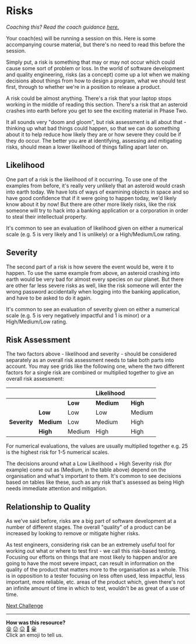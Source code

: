 # Risks

_Coaching this? Read the coach guidance
[here.](https://github.com/makersacademy/slug/blob/main/materials/universe/quality_engineering/intro_to_testing/phase1/workshops/risks.x.md)_

Your coach(es) will be running a session on this. Here is some accompanying
course material, but there's no need to read this before the session.

Simply put, a risk is something that may or may not occur which could cause some
sort of problem or loss. In the world of software development and quality
engineering, risks (as a concept) come up a lot when we making decisions about
things from how to design a program, what we should test first, through to
whether we're in a position to release a product.

A risk could be almost anything. There's a risk that your laptop stops working
in the middle of reading this section. There's a risk that an asteroid crashes
into earth before you get to see the exciting material in Phase Two.

It all sounds very "doom and gloom", but risk assessment is all about that -
thinking up what bad things could happen, so that we can do something about it
to help reduce how likely they are or how severe they could be if they do occur.
The better you are at identifying, assessing and mitigating risks, should mean a
lower likelihood of things falling apart later on.

## Likelihood

One part of a risk is the likelihood of it occurring. To use one of the examples
from before, it's really very unlikely that an asteroid would crash into earth
today. We have lots of ways of examining objects in space and so have good
confidence that if it were going to happen today, we'd likely know about it by
now! But there are other more likely risks, like the risk someone will try to
hack into a banking application or a corporation in order to steal their
intellectual property.

It's common to see an evaluation of likelihood given on either a numerical scale
(e.g. 5 is very likely and 1 is unlikely) or a High/Medium/Low rating.

## Severity

The second part of a risk is how severe the event would be, were it to happen.
To use the same example from above, an asteroid crashing into earth would be
very bad for almost every species on our planet. But there are other far less
severe risks as well, like the risk someone will enter the wrong password
accidentally when logging into the banking application, and have to be asked to
do it again.

It's common to see an evaluation of severity given on either a numerical scale
(e.g. 5 is very negatively impactful and 1 is minor) or a High/Medium/Low
rating.

## Risk Assessment

The two factors above - likelihood and severity - should be considered
separately as an overall risk assessment needs to take both parts into account.
You may see grids like the following one, where the two different factors for a
single risk are combined or multiplied together to give an overall risk
assessment:

|  |  |  | Likelihood |  |
|--|--|--|------------|--|
|  |  | **Low** | **Medium** | **High**
|  | **Low** | Low | Low | Medium
| **Severity** | **Medium** | Low | Medium | High
|  | **High** | Medium | High | High

For numerical evaluations, the values are usually multiplied together e.g. 25 is
the highest risk for 1-5 numerical scales.

The decisions around what a Low Likelihood + High Severity risk (for example)
come out as (Medium, in the table above) depend on the organisation and what's
important to them. It's common to see decisions based on tables like these, such
as any risk that's assessed as being High needs immediate attention and
mitigation.

## Relationship to Quality

As we've said before, risks are a big part of software development at a number
of different stages. The overall "quality" of a product can be increased by
looking to remove or mitigate higher risks.

As test engineers, considering risk can be an extremely useful tool for working
out what or where to test first - we call this risk-based testing. Focusing our
efforts on things that are most likely to happen and/or are going to have the
most severe impact, can result in information on the quality of the product that
matters more to the organisation as a whole. This is in opposition to a tester
focusing on less often used, less impactful, less important, more reliable, etc.
areas of the product which, given there's not an infinite amount of time in
which to test, wouldn't be as great of a use of time.

[Next Challenge](03_group_quality.md)

<!-- BEGIN GENERATED SECTION DO NOT EDIT -->

---

**How was this resource?**  
[😫](https://airtable.com/shrUJ3t7KLMqVRFKR?prefill_Repository=makersacademy%2Fintro-to-testing&prefill_File=phase1%2F02_risks.md&prefill_Sentiment=😫) [😕](https://airtable.com/shrUJ3t7KLMqVRFKR?prefill_Repository=makersacademy%2Fintro-to-testing&prefill_File=phase1%2F02_risks.md&prefill_Sentiment=😕) [😐](https://airtable.com/shrUJ3t7KLMqVRFKR?prefill_Repository=makersacademy%2Fintro-to-testing&prefill_File=phase1%2F02_risks.md&prefill_Sentiment=😐) [🙂](https://airtable.com/shrUJ3t7KLMqVRFKR?prefill_Repository=makersacademy%2Fintro-to-testing&prefill_File=phase1%2F02_risks.md&prefill_Sentiment=🙂) [😀](https://airtable.com/shrUJ3t7KLMqVRFKR?prefill_Repository=makersacademy%2Fintro-to-testing&prefill_File=phase1%2F02_risks.md&prefill_Sentiment=😀)  
Click an emoji to tell us.

<!-- END GENERATED SECTION DO NOT EDIT -->
